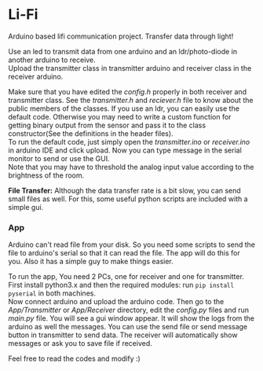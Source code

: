 # Li-Fi
Arduino based lifi communication project. Transfer data through light!  
  
Use an led to transmit data from one arduino and an ldr/photo-diode in another arduino to receive.  
Upload the transmitter class in transmitter arduino and receiver class in the receiver arduino.  
  
Make sure that you have edited the *config.h* properly in both receiver and transmitter class. See the *transmitter.h* and *reciever.h* file to know about the public members of the classes. If you use an ldr, you can easily use the default code. Otherwise you may need to write a custom function for getting binary output from the sensor and pass it to the class constructor(See the definitions in the header files).  
To run the default code, just simply open the *transmitter.ino* or *receiver.ino* in arduino IDE and click upload. Now you can type message in the serial monitor to send or use the GUI.  
Note that you may have to threshold the analog input value according to the brightness of the room.    

**File Transfer:** Although the data transfer rate is a bit slow, you can send small files as well.
For this, some useful python scripts are included with a simple gui.

### App
Arduino can't read file from your disk. So you need some scripts to send the file to arduino's serial so that it can read the file. The app will do this for you. Also it has a simple guy to make things easier.    

To run the app, You need 2 PCs, one for receiver and one for transmitter. First install python3.x and then the required modules: run `pip install pyserial` in both machines.  
Now connect arduino and upload the arduino code. Then go to the *App/Transmitter* or *App/Receiver* directory, edit the *config.py* files and run *main.py* file. You will see a gui window appear. It will show the logs from the arduino as well the messages. 
You can use the send file or send message button in transmitter to send data. The receiver will automatically show messages or ask you to save file if received.
   
Feel free to read the codes and modify :)
